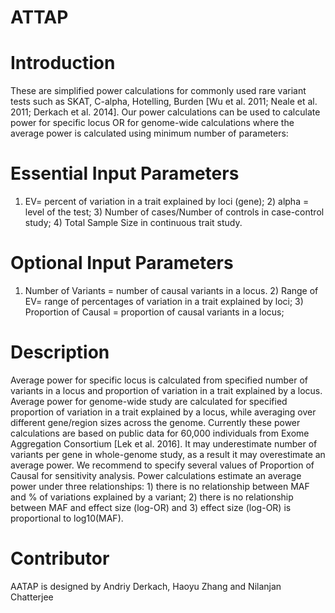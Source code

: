 ATTAP
======

Introduction
============
These are simplified power calculations for commonly used rare variant tests such as SKAT, C-alpha, Hotelling, Burden [Wu et al. 2011; Neale et al. 2011; Derkach et al. 2014].  Our power calculations can be used to calculate power for specific locus OR for genome-wide calculations where the average power is calculated using minimum number of parameters:

Essential Input Parameters
==========================

1)	EV= percent of variation in a trait explained by loci (gene); 2) alpha = level of the test; 3) Number of cases/Number of controls in case-control study; 4) Total Sample Size in continuous trait study. 

Optional Input Parameters
=========================
1)	 Number of Variants = number of causal variants in a locus. 2) Range of EV= range of percentages of variation in a trait explained by loci; 3) Proportion of Causal = proportion of causal variants in a locus; 

Description
=============
Average power for specific locus is calculated from specified number of variants in a locus and proportion of variation in a trait explained by a locus. Average power for genome-wide study are calculated for specified proportion of variation in a trait explained by a locus, while averaging over different gene/region sizes across the genome. Currently these power calculations are based on public data for 60,000 individuals from Exome Aggregation Consortium [Lek et al. 2016]. It may underestimate number of variants per gene in whole-genome study, as a result it may overestimate an average power. We recommend to specify several values of Proportion of Causal for sensitivity analysis. 
Power calculations estimate an average power under three relationships: 1) there is no relationship between MAF and % of variations explained by a variant; 2) there is no relationship between MAF and effect size (log-OR) and 3) effect size (log-OR) is proportional to log10(MAF). 

Contributor
===========
AATAP is designed by Andriy Derkach, Haoyu Zhang and Nilanjan Chatterjee

